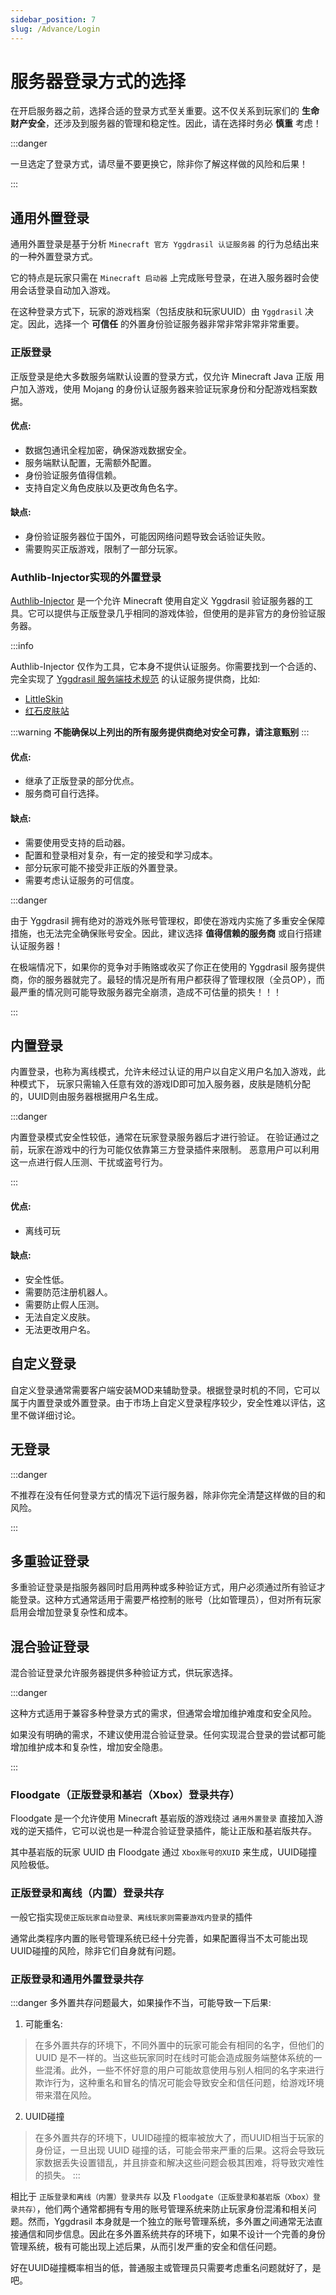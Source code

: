 ```yaml
---
sidebar_position: 7
slug: /Advance/Login
---
```


# 服务器登录方式的选择

在开启服务器之前，选择合适的登录方式至关重要。这不仅关系到玩家们的 **生命财产安全**，还涉及到服务器的管理和稳定性。因此，请在选择时务必 **慎重** 考虑！

:::danger

一旦选定了登录方式，请尽量不要更换它，除非你了解这样做的风险和后果！

:::

## 通用外置登录

通用外置登录是基于分析 `Minecraft 官方 Yggdrasil 认证服务器` 的行为总结出来的一种外置登录方式。

它的特点是玩家只需在 `Minecraft 启动器` 上完成账号登录，在进入服务器时会使用会话登录自动加入游戏。


在这种登录方式下，玩家的游戏档案（包括皮肤和玩家UUID）由 `Yggdrasil` 决定。因此，选择一个 **可信任** 的外置身份验证服务器非常非常非常非常重要。

### 正版登录

正版登录是绝大多数服务端默认设置的登录方式，仅允许 Minecraft Java 正版 用户加入游戏，使用 Mojang 的身份认证服务器来验证玩家身份和分配游戏档案数据。

#### 优点:

  * 数据包通讯全程加密，确保游戏数据安全。
  * 服务端默认配置，无需额外配置。
  * 身份验证服务值得信赖。
  * 支持自定义角色皮肤以及更改角色名字。

#### 缺点:

  * 身份验证服务器位于国外，可能因网络问题导致会话验证失败。
  * 需要购买正版游戏，限制了一部分玩家。

### Authlib-Injector实现的外置登录

[Authlib-Injector](https://github.com/yushijinhun/authlib-injector) 是一个允许 Minecraft 使用自定义 Yggdrasil 验证服务器的工具。它可以提供与正版登录几乎相同的游戏体验，但使用的是非官方的身份验证服务器。

:::info

Authlib-Injector 仅作为工具，它本身不提供认证服务。你需要找到一个合适的、完全实现了 [Yggdrasil 服务端技术规范](https://github.com/yushijinhun/authlib-injector/wiki/Yggdrasil-%E6%9C%8D%E5%8A%A1%E7%AB%AF%E6%8A%80%E6%9C%AF%E8%A7%84%E8%8C%83) 的认证服务提供商，比如:
  * [LittleSkin](https://littleskin.cn/)
  * [红石皮肤站](https://mcskin.com.cn/)


:::warning
**不能确保以上列出的所有服务提供商绝对安全可靠，请注意甄别**
:::

#### 优点:
  * 继承了正版登录的部分优点。
  * 服务商可自行选择。

#### 缺点:
  * 需要使用受支持的启动器。
  * 配置和登录相对复杂，有一定的接受和学习成本。
  * 部分玩家可能不接受非正版的外置登录。
  * 需要考虑认证服务的可信度。

:::danger

由于 Yggdrasil 拥有绝对的游戏外账号管理权，即使在游戏内实施了多重安全保障措施，也无法完全确保账号安全。因此，建议选择 **值得信赖的服务商** 或自行搭建认证服务器！

在极端情况下，如果你的竞争对手贿赂或收买了你正在使用的 Yggdrasil 服务提供商，你的服务器就完了。最轻的情况是所有用户都获得了管理权限（全员OP），而最严重的情况则可能导致服务器完全崩溃，造成不可估量的损失！！！

:::

## 内置登录

内置登录，也称为离线模式，允许未经过认证的用户以自定义用户名加入游戏，此种模式下，
玩家只需输入任意有效的游戏ID即可加入服务器，皮肤是随机分配的，UUID则由服务器根据用户名生成。

:::danger

内置登录模式安全性较低，通常在玩家登录服务器后才进行验证。
在验证通过之前，玩家在游戏中的行为可能仅依靠第三方登录插件来限制。
恶意用户可以利用这一点进行假人压测、干扰或盗号行为。

:::
#### 优点:
  * 离线可玩

#### 缺点:
  * 安全性低。
  * 需要防范注册机器人。
  * 需要防止假人压测。
  * 无法自定义皮肤。
  * 无法更改用户名。

## 自定义登录

自定义登录通常需要客户端安装MOD来辅助登录。根据登录时机的不同，它可以属于内置登录或外置登录。由于市场上自定义登录程序较少，安全性难以评估，这里不做详细讨论。

## 无登录

:::danger

不推荐在没有任何登录方式的情况下运行服务器，除非你完全清楚这样做的目的和风险。

:::

## 多重验证登录

多重验证登录是指服务器同时启用两种或多种验证方式，用户必须通过所有验证才能登录。这种方式通常适用于需要严格控制的账号（比如管理员），但对所有玩家启用会增加登录复杂性和成本。

## 混合验证登录

混合验证登录允许服务器提供多种验证方式，供玩家选择。

:::danger

这种方式适用于兼容多种登录方式的需求，但通常会增加维护难度和安全风险。

如果没有明确的需求，不建议使用混合验证登录。任何实现混合登录的尝试都可能增加维护成本和复杂性，增加安全隐患。

:::

### Floodgate（正版登录和基岩（Xbox）登录共存）

Floodgate 是一个允许使用 Minecraft 基岩版的游戏绕过 `通用外置登录` 直接加入游戏的逆天插件，它可以说也是一种混合验证登录插件，能让正版和基岩版共存。

其中基岩版的玩家 UUID 由 Floodgate 通过 `Xbox账号的XUID` 来生成，UUID碰撞风险极低。

### 正版登录和离线（内置）登录共存

一般它指实现`使正版玩家自动登录、离线玩家则需要游戏内登录`的插件

通常此类程序内置的账号管理系统已经十分完善，如果配置得当不太可能出现UUID碰撞的风险，除非它们自身就有问题。

### 正版登录和通用外置登录共存

:::danger
多外置共存问题最大，如果操作不当，可能导致一下后果:
1. 可能重名:
> 在多外置共存的环境下，不同外置中的玩家可能会有相同的名字，但他们的 UUID 是不一样的。当这些玩家同时在线时可能会造成服务端整体系统的一些混淆。此外，一些不怀好意的用户可能故意使用与别人相同的名字来进行欺诈行为，这种重名和冒名的情况可能会导致安全和信任问题，给游戏环境带来潜在风险。

2. UUID碰撞
> 在多外置共存的环境下，UUID碰撞的概率被放大了，而UUID相当于玩家的身份证，一旦出现 UUID 碰撞的话，可能会带来严重的后果。这将会导致玩家数据丢失设置错乱，并且排查和解决这些问题会极其困难，将导致灾难性的损失。
:::

相比于 `正版登录和离线（内置）登录共存` 以及 `Floodgate（正版登录和基岩版（Xbox）登录共存）`，他们两个通常都拥有专用的账号管理系统来防止玩家身份混淆和相关问题。然而，Yggdrasil 本身就是一个独立的账号管理系统，多外置之间通常无法直接通信和同步信息。因此在多外置系统共存的环境下，如果不设计一个完善的身份管理系统，极有可能出现上述后果，从而引发严重的安全和信任问题。

好在UUID碰撞概率相当的低，普通服主或管理员只需要考虑重名问题就好了，是吧。